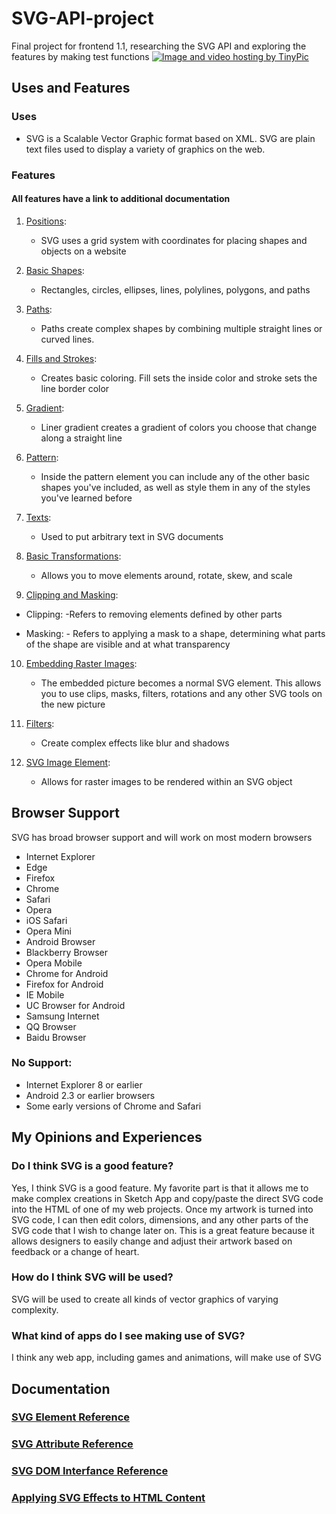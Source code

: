 # SVG-API-project
Final project for frontend 1.1, researching the SVG API and exploring the features by making test functions
<a href="http://tinypic.com?ref=i20oyh" target="_blank"><img src="http://i68.tinypic.com/i20oyh.png" border="0" alt="Image and video hosting by TinyPic"></a>

## Uses and Features 
### Uses
   - SVG is a Scalable Vector Graphic format based on XML. SVG are plain text files used to display a variety of graphics on the web.

### Features
#### All features have a link to additional documentation
1. [Positions](https://developer.mozilla.org/en-US/docs/Web/SVG/Tutorial/Positions):
      - SVG uses a grid system with coordinates for placing shapes and objects on a website
  
2. [Basic Shapes](https://developer.mozilla.org/en-US/docs/Web/SVG/Tutorial/Basic_Shapes): 
      - Rectangles, circles, ellipses, lines, polylines, polygons, and paths
      
3. [Paths](https://developer.mozilla.org/en-US/docs/Web/SVG/Tutorial/Paths):
      - Paths create complex shapes by combining multiple straight lines or curved lines.

4. [Fills and Strokes](https://developer.mozilla.org/en-US/docs/Web/SVG/Tutorial/Fills_and_Strokes): 
      - Creates basic coloring. Fill sets the inside color and stroke sets the line border color
  
5. [Gradient](https://developer.mozilla.org/en-US/docs/Web/SVG/Tutorial/Gradients):
      - Liner gradient creates a gradient of colors you choose that change along a straight line
  
6. [Pattern](https://developer.mozilla.org/en-US/docs/Web/SVG/Tutorial/Patterns): 
      - Inside the pattern element you can include any of the other basic shapes you've included, as well as style them in any of the styles you've learned before
  
7. [Texts](https://developer.mozilla.org/en-US/docs/Web/SVG/Tutorial/Texts): 
      - Used to put arbitrary text in SVG documents
      
8. [Basic Transformations](https://developer.mozilla.org/en-US/docs/Web/SVG/Tutorial/Basic_Transformations):
      - Allows you to move elements around, rotate, skew, and scale
      
9. [Clipping and Masking](https://developer.mozilla.org/en-US/docs/Web/SVG/Tutorial/Clipping_and_masking):
- Clipping:
      -Refers to removing elements defined by other parts 
      
- Masking:
      - Refers to applying a mask to a shape, determining what parts of the shape are visible and at what transparency
      
10. [Embedding Raster Images](https://developer.mozilla.org/en-US/docs/Web/SVG/Tutorial/Other_content_in_SVG):
      - The embedded picture becomes a normal SVG element. This allows you to use clips, masks, filters, rotations and any other SVG tools on the new picture
      
11. [Filters](https://developer.mozilla.org/en-US/docs/Web/SVG/Tutorial/Filter_effects): 
      - Create complex effects like blur and shadows
      
12. [SVG Image Element](https://developer.mozilla.org/en-US/docs/Web/SVG/Tutorial/SVG_Image_Tag): 
      - Allows for raster images to be rendered within an SVG object
      
## Browser Support
SVG has broad browser support and will work on most modern browsers
   - Internet Explorer
   - Edge
   - Firefox
   - Chrome
   - Safari
   - Opera
   - iOS Safari 
   - Opera Mini 
   - Android Browser
   - Blackberry Browser 
   - Opera Mobile
   - Chrome for Android
   - Firefox for Android
   - IE Mobile
   - UC Browser for Android
   - Samsung Internet
   - QQ Browser
   - Baidu Browser
### No Support: 
   - Internet Explorer 8 or earlier
   - Android 2.3 or earlier browsers
   - Some early versions of Chrome and Safari

## My Opinions and Experiences
### Do I think SVG is a good feature?
Yes, I think SVG is a good feature. My favorite part is that it allows me to make complex creations in Sketch App and copy/paste the direct SVG code into the HTML of one of my web projects. Once my artwork is turned into SVG code, I can then edit colors, dimensions, and any other parts of the SVG code that I wish to change later on. This is a great feature because it allows designers to easily change and adjust their artwork based on feedback or a change of heart. 

### How do I think SVG will be used?
SVG will be used to create all kinds of vector graphics of varying complexity. 

### What kind of apps do I see making use of SVG?
I think any web app, including games and animations, will make use of SVG

## Documentation 
### [SVG Element Reference](https://developer.mozilla.org/en-US/docs/Web/SVG/Element)
### [SVG Attribute Reference](https://developer.mozilla.org/en-US/docs/Web/SVG/Attribute)
### [SVG DOM Interfance Reference](https://developer.mozilla.org/en-US/docs/DOM/DOM_Reference#SVG_interfaces)
### [Applying SVG Effects to HTML Content](https://developer.mozilla.org/en-US/docs/Web/SVG/Applying_SVG_effects_to_HTML_content)



